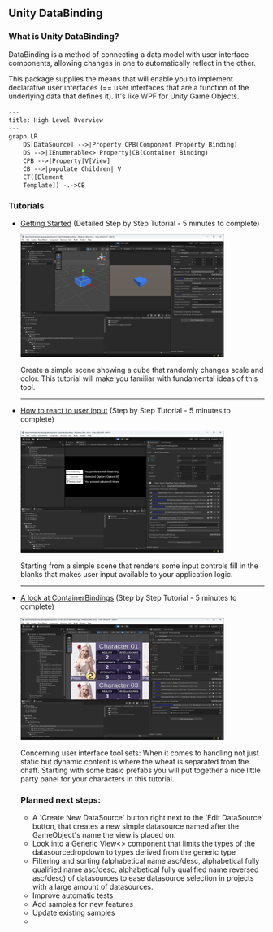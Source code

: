## Unity DataBinding

### What is Unity DataBinding?

DataBinding is a method of connecting a data model with user interface components, allowing changes in one to automatically reflect in the other.

This package supplies the means that will enable you to implement declarative user interfaces (== user interfaces that are a function of the underlying data that defines it). It's like WPF for Unity Game Objects. 

```mermaid
---
title: High Level Overview
---
graph LR
    DS[DataSource] -->|Property|CPB(Component Property Binding)
    DS -->|IEnumerable<> Property|CB(Container Binding)
    CPB -->|Property|V[View]
    CB -->|populate Children| V
    ET([Element
    Template]) -.->CB
```

### Tutorials

- [Getting Started](Documentation~/GettingStarted.md) (Detailed Step by Step Tutorial - 5 minutes to complete)
  
  <img src="Documentation~/Images/GettingStarted/GettingStarted.png" width="400" height="240">

   Create a simple scene showing a cube that randomly changes scale and color. This tutorial will make you familiar with fundamental ideas of this tool.

   ---

- [How to react to user input](Documentation~/HowToReactToUserInput.md) (Step by Step Tutorial - 5 minutes to complete)
  
  <img src="Documentation~/Images/UserInput/UserInput.png" width="400" height="240">

  Starting from a simple scene that renders some input controls fill in the blanks that makes user input available to your application logic.
  
  ---

- [A look at ContainerBindings](Documentation~/ALookAtContainerBindings.md) (Step by Step Tutorial - 5 minutes to complete)

  <img src="Documentation~/Images/\ALookAtContainerBindings/ContainerBindings.png" width="400" height="240">

  Concerning user interface tool sets:  When it comes to handling not just static but dynamic content is where the wheat is separated from the chaff. Starting with some basic prefabs you will put together a nice little party panel for your characters in this tutorial.


  ### Planned next steps:
  - A 'Create New DataSource' button right next to the 'Edit DataSource' button, that creates a new simple datasource named after the GameObject's name the view is placed on.
  - Look into a Generic View<> component that limits the types of the datasourcedropdown to types derived from the generic type
  - Filtering and sorting (alphabetical name asc/desc, alphabetical fully qualified name asc/desc, alphabetical fully qualified name reversed asc/desc) of datasources to ease datasource selection in projects with a large amount of datasources.
  - Improve automatic tests
  - Add samples for new features
  - Update existing samples 
  - 